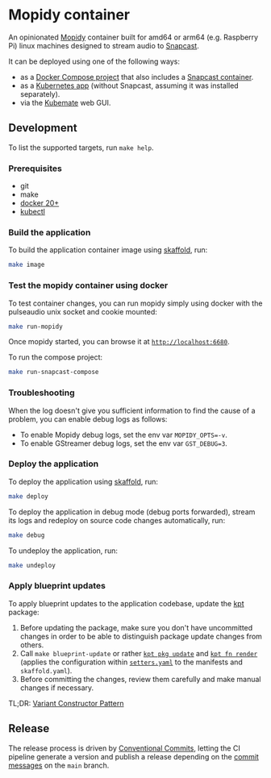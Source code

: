 # Mopidy container

An opinionated [Mopidy](https://github.com/mopidy/mopidy) container built for amd64 or arm64 (e.g. Raspberry Pi) linux machines designed to stream audio to [Snapcast](https://github.com/badaix/snapcast).  

It can be deployed using one of the following ways:
* as a [Docker Compose project](./docker-compose.yaml) that also includes a [Snapcast container](https://github.com/mgoltzsche/snapcast-container).
* as a [Kubernetes app](./deploy) (without Snapcast, assuming it was installed separately).
* via the [Kubemate](https://github.com/mgoltzsche/kubemate) web GUI.

## Development

To list the supported targets, run `make help`.

### Prerequisites

* git
* make
* [docker 20+](https://docs.docker.com/engine/install/)
* [kubectl](https://kubernetes.io/docs/tasks/tools/#kubectl)

### Build the application
To build the application container image using [skaffold](https://skaffold.dev), run:
```sh
make image
```

### Test the mopidy container using docker

To test container changes, you can run mopidy simply using docker with the pulseaudio unix socket and cookie mounted:
```sh
make run-mopidy
```

Once mopidy started, you can browse it at [`http://localhost:6680`](http://localhost:6680).

To run the compose project:
```sh
make run-snapcast-compose
```

### Troubleshooting

When the log doesn't give you sufficient information to find the cause of a problem, you can enable debug logs as follows:
* To enable Mopidy debug logs, set the env var `MOPIDY_OPTS=-v`.
* To enable GStreamer debug logs, set the env var `GST_DEBUG=3`.

### Deploy the application
To deploy the application using [skaffold](https://skaffold.dev), run:
```sh
make deploy
```
To deploy the application in debug mode (debug ports forwarded), stream its logs and redeploy on source code changes automatically, run:
```sh
make debug
```

To undeploy the application, run:
```sh
make undeploy
```

### Apply blueprint updates
To apply blueprint updates to the application codebase, update the [kpt](https://kpt.dev/) package:
1. Before updating the package, make sure you don't have uncommitted changes in order to be able to distinguish package update changes from others.
2. Call `make blueprint-update` or rather [`kpt pkg update`](https://kpt.dev/reference/cli/pkg/update/) and [`kpt fn render`](https://kpt.dev/reference/cli/fn/render/) (applies the configuration within [`setters.yaml`](./setters.yaml) to the manifests and `skaffold.yaml`).
3. Before committing the changes, review them carefully and make manual changes if necessary.

TL;DR: [Variant Constructor Pattern](https://kpt.dev/guides/variant-constructor-pattern)

## Release

The release process is driven by [Conventional Commits](https://www.conventionalcommits.org/en/v1.0.0-beta.4/), letting the CI pipeline generate a version and publish a release depending on the [commit messages](https://semantic-release.gitbook.io/semantic-release/#commit-message-format) on the `main` branch.
